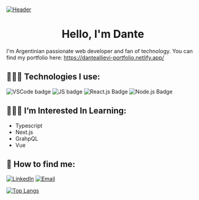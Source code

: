 [![Header](https://source.unsplash.com/hbb6GkG6p9M/1000x200)](https://danteallievi.github.io)

<h1 align="center"> Hello, I'm Dante </h1>

I'm Argentinian passionate web developer and fan of technology. You can find my portfolio here: https://danteallievi-portfolio.netlify.app/

## 👨🏽‍💻 Technologies I use:

![VSCode badge](https://img.shields.io/badge/IDE-VSCode-blue?style=flat&logo=Visual-Studio-Code&logoColor=blue)&nbsp;![JS badge](https://img.shields.io/badge/Code-Javascript-blue?style=flat&logo=javascript)&nbsp;![React.js Badge](https://img.shields.io/badge/Code-React.js-blue?style=flat&logo=react)&nbsp;![Node.js Badge](https://img.shields.io/badge/Code-node.js-blue?style=flat&logo=node.js)

## 👨🏽‍🎓 I’m Interested In Learning:<br>

- Typescript
- Next.js
- GrahpQL
- Vue

## 📧 How to find me:

<a href="https://www.linkedin.com/in/dante-allievi-3907291b2/"><img alt="LinkedIn" src="https://img.shields.io/badge/LinkedIn-Dante%20Allievi%20-blue?style=flat-square&logo=linkedin"></a>
<a href="mailto:danteallievi@gmail.com"><img alt="Email" src="https://img.shields.io/badge/Email-danteallievi@gmail.com-blue?style=flat-square&logo=gmail"></a>







[![Top Langs](https://github-readme-stats.vercel.app/api/top-langs/?username=danteallievi&layout=compact&theme=dracula)](#)
